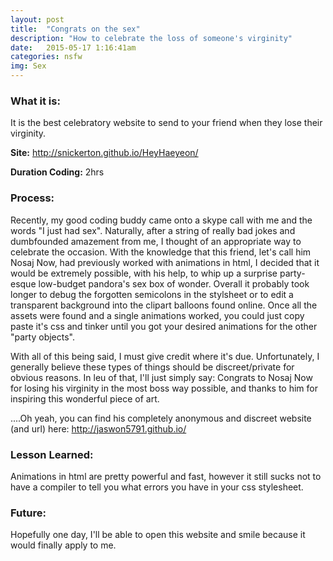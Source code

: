 ```yaml
---
layout: post
title:  "Congrats on the sex"
description: "How to celebrate the loss of someone's virginity"
date:   2015-05-17 1:16:41am
categories: nsfw
img: Sex
---
```

<h3><b>What it is:</b></h3>
It is the best celebratory website to send to your friend when they lose their virginity. 

<b>Site:</b> <http://snickerton.github.io/HeyHaeyeon/>

<b>Duration Coding:</b> 2hrs 

<h3><b>Process:</b></h3> 
Recently, my good coding buddy came onto a skype call with me and the words "I just had sex". Naturally, after a string of really bad jokes and dumbfounded amazement from me, I thought of an appropriate way to celebrate the occasion. With the knowledge that this friend, let's call him Nosaj Now, had previously worked with animations in html, I decided that it would be extremely possible, with his help, to whip up a surprise party-esque low-budget pandora's sex box of wonder. Overall it probably took longer to debug the forgotten semicolons in the stylsheet or to edit a transparent background into the clipart balloons found online. Once all the assets were found and a single animations worked, you could just copy paste it's css and tinker until you got your desired animations for the other "party objects".  

With all of this being said, I must give credit where it's due. Unfortunately, I generally believe these types of things should be discreet/private for obvious reasons. In leu of that, I'll just simply say: Congrats to Nosaj Now for losing his virginity in the most boss way possible, and thanks to him for inspiring this wonderful piece of art.

....Oh yeah, you can find his completely anonymous and discreet website (and url) here: <http://jaswon5791.github.io/>


<h3><b>Lesson Learned:</b></h3>
Animations in html are pretty powerful and fast, however it still sucks not to have a compiler to tell you what errors you have in your css stylesheet.

<h3><b>Future:</b></h3> 
Hopefully one day, I'll be able to open this website and smile because it would finally apply to me.






